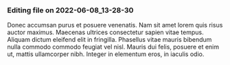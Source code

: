 

### Editing file on 2022-06-08_13-28-30

Donec accumsan purus et posuere venenatis. Nam sit amet lorem quis risus auctor maximus. Maecenas ultrices consectetur sapien vitae tempus. Aliquam dictum eleifend elit in fringilla. Phasellus vitae mauris bibendum nulla commodo commodo feugiat vel nisl. Mauris dui felis, posuere et enim ut, mattis ullamcorper nibh. Integer in elementum eros, in iaculis odio.


